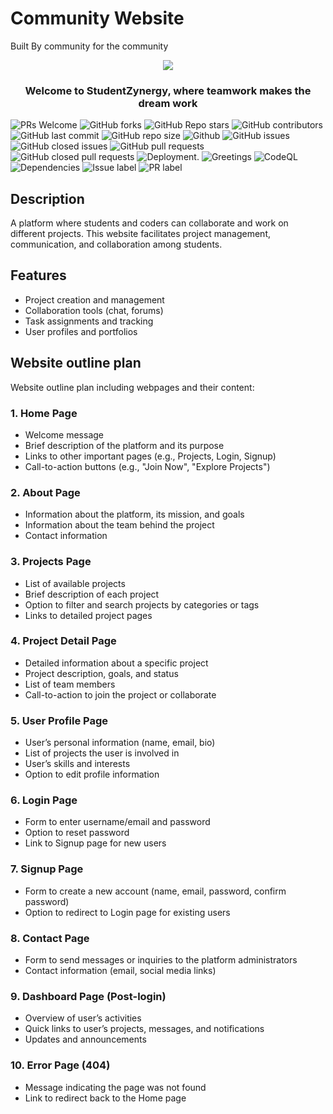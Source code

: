 # Community Website 
Built By community for the community

<center>
<img src = "https://readme-typing-svg.herokuapp.com/?color=red&size=40&width=1200&height=80&lines=StudentZynergy:%20Unleashing%20Innovative%20Collaboration"> 
</center>
<h3><p align="center">Welcome to StudentZynergy, where teamwork makes the dream work</h3></p>

![PRs Welcome](https://img.shields.io/badge/PRs-welcome-cyan.svg?style=badge&color=green) 
![GitHub forks](https://img.shields.io/github/forks/solve-ease/community-website?style=badge&color=green)
![GitHub Repo stars](https://img.shields.io/github/stars/solve-ease/community-website?style=badge&color=green)
![GitHub contributors](https://img.shields.io/github/contributors/solve-ease/community-website?style=badge&color=green)
![GitHub last commit](https://img.shields.io/github/last-commit/solve-ease/community-website?style=badge&color=green)
![GitHub repo size](https://img.shields.io/github/repo-size/solve-ease/community-website?style=badge&color=green)
![Github](https://img.shields.io/github/license/solve-ease/community-website?style=badge&color=green)
![GitHub issues](https://img.shields.io/github/issues/solve-ease/community-website?style=badge&color=green)
![GitHub closed issues](https://img.shields.io/github/issues-closed-raw/solve-ease/community-website?style=badge&color=green)
![GitHub pull requests](https://img.shields.io/github/issues-pr/solve-ease/community-website?style=badge&color=green)
![GitHub closed pull requests](https://img.shields.io/github/issues-pr-closed/solve-ease/community-website?style=badge&color=green)
![Deployment](https://github.com/solve-ease/community-website/actions/workflows/deployment.yml/badge.svg).
![Greetings](https://github.com/solve-ease/community-website/actions/workflows/greetings.yml/badge.svg)
![CodeQL](https://github.com/solve-ease/community-website/actions/workflows/codeql.yml/badge.svg)
![Dependencies](https://github.com/solve-ease/community-website/actions/workflows/dependency-review.yml/badge.svg)
![Issue label](https://github.com/solve-ease/community-website/actions/workflows/issue-label.yml/badge.svg)
![PR label](https://github.com/solve-ease/community-website/actions/workflows/pr-label.yml/badge.svg)


## Description
A platform where students and coders can collaborate and work on different projects. This website facilitates project management, communication, and collaboration among students.

## Features
- Project creation and management
- Collaboration tools (chat, forums)
- Task assignments and tracking
- User profiles and portfolios

## Website outline plan
Website outline plan including webpages and their content:

### 1. Home Page
- Welcome message
- Brief description of the platform and its purpose
- Links to other important pages (e.g., Projects, Login, Signup)
- Call-to-action buttons (e.g., "Join Now", "Explore Projects")

### 2. About Page
- Information about the platform, its mission, and goals
- Information about the team behind the project
- Contact information

### 3. Projects Page
- List of available projects
- Brief description of each project
- Option to filter and search projects by categories or tags
- Links to detailed project pages

### 4. Project Detail Page
- Detailed information about a specific project
- Project description, goals, and status
- List of team members
- Call-to-action to join the project or collaborate

### 5. User Profile Page
- User’s personal information (name, email, bio)
- List of projects the user is involved in
- User’s skills and interests
- Option to edit profile information

### 6. Login Page
- Form to enter username/email and password
- Option to reset password
- Link to Signup page for new users

### 7. Signup Page
- Form to create a new account (name, email, password, confirm password)
- Option to redirect to Login page for existing users

### 8. Contact Page
- Form to send messages or inquiries to the platform administrators
- Contact information (email, social media links)

### 9. Dashboard Page (Post-login)
- Overview of user’s activities
- Quick links to user’s projects, messages, and notifications
- Updates and announcements

### 10. Error Page (404)
- Message indicating the page was not found
- Link to redirect back to the Home page
